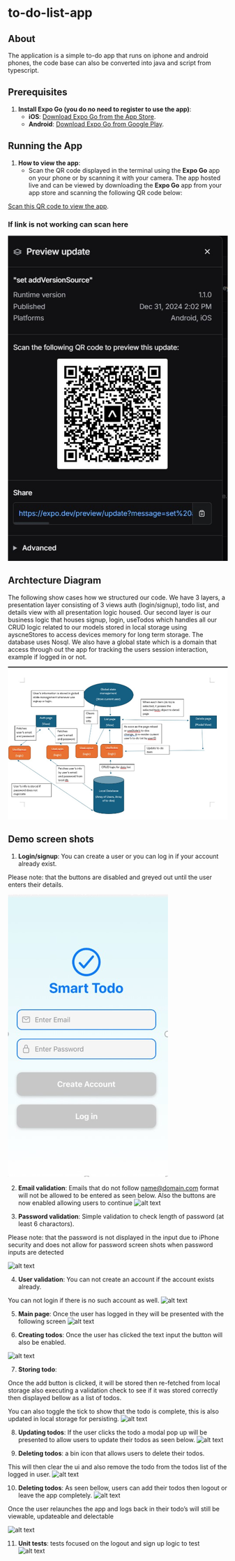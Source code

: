 # to-do-list-app

## About

The application is a simple to-do app that runs on iphone and android phones, the code base can also be converted into java and script from typescript. <br />

## Prerequisites

1. **Install Expo Go (you do no need to register to use the app)**:
   - **iOS**: [Download Expo Go from the App Store](https://apps.apple.com/us/app/expo-go/id982107779).
   - **Android**: [Download Expo Go from Google Play](https://play.google.com/store/apps/details?id=host.exp.exponent).<br />

## Running the App

1. **How to view the app**:
   - Scan the QR code displayed in the terminal using the **Expo Go** app on your phone or by scanning it with your camera.
     The app hosted live and can be viewed by downloading the **Expo Go** app from your app store and scanning the following QR code below:

[Scan this QR code to view the app](https://expo.dev/preview/update?message=set%20addVersionSource&updateRuntimeVersion=1.1.0&createdAt=2024-12-31T01%3A02%3A09.239Z&slug=exp&projectId=ba97eb8d-f733-4ac9-b817-975a16122842&group=9b10e8b7-47f0-4483-a75c-bbc20d22645e).

### If link is not working can scan here

![QR code](./QRupdated.jpg)<br />

## Archtecture Diagram

The following show cases how we structured our code. We have 3 layers, a presentation layer consisting of 3 views auth (login/signup), todo list, and details view with all presentation logic housed. Our second layer is our business logic that houses signup, login, useTodos which handles all our CRUD logic related to our models stored in local storage using ayscneStores to access devices memory for long term storage. The database uses Nosql. We also have a global state which is a domain that access through out the app for tracking the users session interaction, example if logged in or not.

![alt text](./to-do-diagram.jpg)<br />

## Demo screen shots

1. **Login/signup**:
   You can create a user or you can log in if your account already exist.

Please note: that the buttons are disabled and greyed out until the user enters their details.

![alt text](./demo-login.jpg)

2. **Email validation**:
   Emails that do not follow name@domain.com format will not be allowed to be entered as seen below. Also the buttons are now enabled allowing users to continue
   ![alt text](../to-do-list-app/Screenshots/demo-email.jpg)

3. **Password validation**:
   Simple validation to check length of password (at least 6 charactors).

Please note: that the password is not displayed in the input due to iPhone security and does not allow for password screen shots when password inputs are detected

![alt text](../to-do-list-app/Screenshots/demo-passwordValidation.jpg)

4. **User validation**:
   You can not create an account if the account exists already.

You can not login if there is no such account as well.
![alt text](../to-do-list-app/Screenshots/demo-userValidation.jpg)

5. **Main page**:
   Once the user has logged in they will be presented with the following screen
   ![alt text](../to-do-list-app/Screenshots/demo-mainpage.jpg)

6. **Creating todos**:
   Once the user has clicked the text input the button will also be enabled.

![alt text](../to-do-list-app/Screenshots/demo-creatingtodos.jpg)

7. **Storing todo**:

Once the add button is clicked, it will be stored then re-fetched from local storage also executing a validation check to see if it was stored correctly then displayed bellow as a list of todos.

You can also toggle the tick to show that the todo is complete, this is also updated in local storage for persisting.
![alt text](../to-do-list-app/Screenshots/demo-sortingtodos.jpg)

8. **Updating todos**:
   If the user clicks the todo a modal pop up will be presented to allow users to update their todos as seen below.
   ![alt text](../to-do-list-app/Screenshots/demo-updatingtodos.jpg)

9. **Deleting todos**:
   a bin icon that allows users to delete their todos.

This will then clear the ui and also remove the todo from the todos list of the logged in user.
![alt text](../to-do-list-app/Screenshots/demo-deletedotos.jpg)

10. **Deleting todos**:
    As seen bellow, users can add their todos then logout or leave the app completely.
    ![alt text](../to-do-list-app/Screenshots/demo-datapresistance.jpg)

Once the user relaunches the app and logs back in their todo’s will still be viewable, updateable and delectable

![alt text](../to-do-list-app/Screenshots/demo-datapresistance2.jpg)

11. **Unit tests**:
    tests focused on the logout and sign up logic to test
    ![alt text](../to-do-list-app/Screenshots/demo-tests.jpg)
